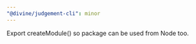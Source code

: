 ```yaml
---
"@divine/judgement-cli": minor
---
```


Export createModule() so package can be used from Node too.
